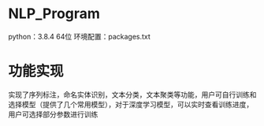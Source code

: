 # NLP_Program
python：3.8.4  64位
环境配置：packages.txt

# 功能实现
实现了序列标注，命名实体识别，文本分类，文本聚类等功能，用户可自行训练和选择模型（提供了几个常用模型），对于深度学习模型，可以实时查看训练进度，用户可选择部分参数进行训练


